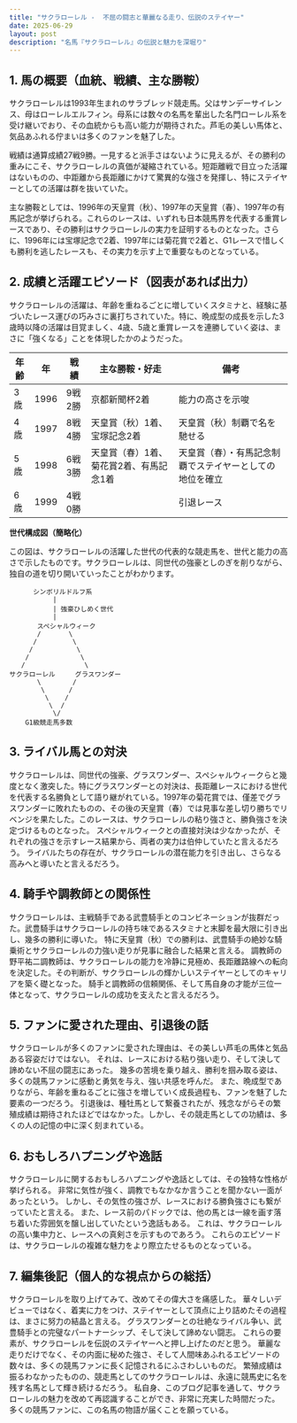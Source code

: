 ```yaml
---
title: "サクラローレル -  不屈の闘志と華麗なる走り、伝説のステイヤー"
date: 2025-06-29
layout: post
description: "名馬『サクラローレル』の伝説と魅力を深堀り"
---
```


## 1. 馬の概要（血統、戦績、主な勝鞍）

サクラローレルは1993年生まれのサラブレッド競走馬。父はサンデーサイレンス、母はローレルエルフィン。母系には数々の名馬を輩出した名門ローレル系を受け継いでおり、その血統からも高い能力が期待された。芦毛の美しい馬体と、気品あふれる佇まいは多くのファンを魅了した。

戦績は通算成績27戦9勝。一見すると派手さはないように見えるが、その勝利の重みにこそ、サクラローレルの真価が凝縮されている。短距離戦で目立った活躍はないものの、中距離から長距離にかけて驚異的な強さを発揮し、特にステイヤーとしての活躍は群を抜いていた。

主な勝鞍としては、1996年の天皇賞（秋）、1997年の天皇賞（春）、1997年の有馬記念が挙げられる。これらのレースは、いずれも日本競馬界を代表する重賞レースであり、その勝利はサクラローレルの実力を証明するものとなった。さらに、1996年には宝塚記念で2着、1997年には菊花賞で2着と、G1レースで惜しくも勝利を逃したレースも、その実力を示す上で重要なものとなっている。


## 2. 成績と活躍エピソード（図表があれば出力）

サクラローレルの活躍は、年齢を重ねるごとに増していくスタミナと、経験に基づいたレース運びの巧みさに裏打ちされていた。特に、晩成型の成長を示した3歳時以降の活躍は目覚ましく、4歳、5歳と重賞レースを連勝していく姿は、まさに「強くなる」ことを体現したかのようだった。

| 年齢 | 年 | 戦績 | 主な勝鞍・好走 | 備考 |
|---|---|---|---|---|
| 3歳 | 1996 | 9戦2勝 | 京都新聞杯2着 | 能力の高さを示唆 |
| 4歳 | 1997 | 8戦4勝 | 天皇賞（秋）1着、宝塚記念2着 | 天皇賞（秋）制覇で名を馳せる |
| 5歳 | 1998 | 6戦3勝 | 天皇賞（春）1着、菊花賞2着、有馬記念1着 | 天皇賞（春）・有馬記念制覇でステイヤーとしての地位を確立 |
| 6歳 | 1999 | 4戦0勝 |  |  引退レース |


**世代構成図（簡略化）**

この図は、サクラローレルの活躍した世代の代表的な競走馬を、世代と能力の高さで示したものです。サクラローレルは、同世代の強豪としのぎを削りながら、独自の道を切り開いていったことがわかります。

```
      シンボリルドルフ系
           |
           | 強豪ひしめく世代
           |
       スペシャルウィーク
       /       \
      /         \
     /           \
    /             \
   /               \
サクラローレル     グラスワンダー
       \        /
        \      /
         \    /
          \  /
           \/
    G1級競走馬多数
```


## 3. ライバル馬との対決

サクラローレルは、同世代の強豪、グラスワンダー、スペシャルウィークらと幾度となく激突した。特にグラスワンダーとの対決は、長距離レースにおける世代を代表する名勝負として語り継がれている。1997年の菊花賞では、僅差でグラスワンダーに敗れたものの、その後の天皇賞（春）では見事な差し切り勝ちでリベンジを果たした。このレースは、サクラローレルの粘り強さと、勝負強さを決定づけるものとなった。  スペシャルウィークとの直接対決は少なかったが、それぞれの強さを示すレース結果から、両者の実力は伯仲していたと言えるだろう。  ライバルたちの存在が、サクラローレルの潜在能力を引き出し、さらなる高みへと導いたと言えるだろう。


## 4. 騎手や調教師との関係性

サクラローレルは、主戦騎手である武豊騎手とのコンビネーションが抜群だった。武豊騎手はサクラローレルの持ち味であるスタミナと末脚を最大限に引き出し、幾多の勝利に導いた。  特に天皇賞（秋）での勝利は、武豊騎手の絶妙な騎乗術とサクラローレルの力強い走りが見事に融合した結果と言える。  調教師の野平祐二調教師は、サクラローレルの能力を冷静に見極め、長距離路線への転向を決定した。その判断が、サクラローレルの輝かしいステイヤーとしてのキャリアを築く礎となった。  騎手と調教師の信頼関係、そして馬自身の才能が三位一体となって、サクラローレルの成功を支えたと言えるだろう。


## 5. ファンに愛された理由、引退後の話

サクラローレルが多くのファンに愛された理由は、その美しい芦毛の馬体と気品ある容姿だけではない。  それは、レースにおける粘り強い走り、そして決して諦めない不屈の闘志にあった。  幾多の苦境を乗り越え、勝利を掴み取る姿は、多くの競馬ファンに感動と勇気を与え、強い共感を呼んだ。  また、晩成型でありながら、年齢を重ねるごとに強さを増していく成長過程も、ファンを魅了した要素の一つだろう。  引退後は、種牡馬として繋養されたが、残念ながらその繁殖成績は期待されたほどではなかった。しかし、その競走馬としての功績は、多くの人の記憶の中に深く刻まれている。


## 6. おもしろハプニングや逸話

サクラローレルに関するおもしろハプニングや逸話としては、その独特な性格が挙げられる。  非常に気性が強く、調教でもなかなか言うことを聞かない一面があったという。  しかし、その気性の強さが、レースにおける勝負強さにも繋がっていたと言える。  また、レース前のパドックでは、他の馬とは一線を画す落ち着いた雰囲気を醸し出していたという逸話もある。  これは、サクラローレルの高い集中力と、レースへの真剣さを示すものであろう。  これらのエピソードは、サクラローレルの複雑な魅力をより際立たせるものとなっている。


## 7. 編集後記（個人的な視点からの総括）

サクラローレルを取り上げてみて、改めてその偉大さを痛感した。  華々しいデビューではなく、着実に力をつけ、ステイヤーとして頂点に上り詰めたその過程は、まさに努力の結晶と言える。  グラスワンダーとの壮絶なライバル争い、武豊騎手との完璧なパートナーシップ、そして決して諦めない闘志。  これらの要素が、サクラローレルを伝説のステイヤーへと押し上げたのだと思う。  華麗な走りだけでなく、その内面に秘めた強さ、そして人間味あふれるエピソードの数々は、多くの競馬ファンに長く記憶されるにふさわしいものだ。  繁殖成績は振るわなかったものの、競走馬としてのサクラローレルは、永遠に競馬史に名を残す名馬として輝き続けるだろう。  私自身、このブログ記事を通して、サクラローレルの魅力を改めて再認識することができ、非常に充実した時間だった。  多くの競馬ファンに、この名馬の物語が届くことを願っている。
